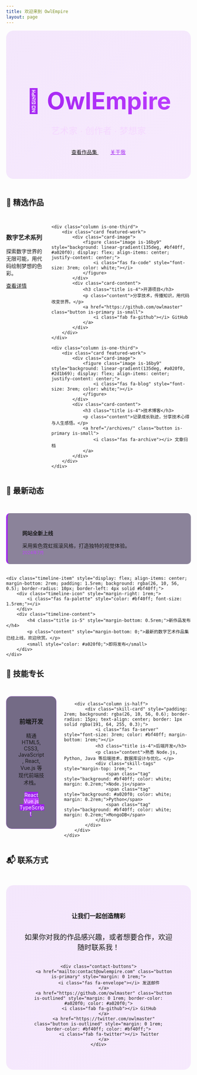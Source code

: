 ```yaml
---
title: 欢迎来到 OwlEmpire
layout: page
---
```


<div class="hero-section" style="text-align: center; padding: 4rem 0; background: linear-gradient(135deg, rgba(160, 32, 240, 0.1) 0%, rgba(191, 64, 255, 0.1) 100%); border-radius: 20px; margin-bottom: 3rem;">
    <h1 class="hero-title" style="font-size: 4rem; margin-bottom: 1rem; background: linear-gradient(45deg, #a020f0, #bf40ff); -webkit-background-clip: text; -webkit-text-fill-color: transparent; background-clip: text;">
        🦉 OwlEmpire
    </h1>
    <p class="hero-subtitle" style="font-size: 1.5rem; color: #f5d7ff; margin-bottom: 2rem; font-family: 'Orbitron', sans-serif;">
        艺术家 · 创作者 · 梦想家
    </p>
    <div class="hero-buttons">
        <a href="/portfolio/" class="button is-primary" style="margin: 0 1rem;">
            <i class="fas fa-palette"></i> 查看作品集
        </a>
        <a href="/about/" class="button is-outlined" style="margin: 0 1rem; border-color: #a020f0; color: #a020f0;">
            <i class="fas fa-user"></i> 关于我
        </a>
    </div>
</div>

## 🌟 精选作品

<div class="columns is-multiline" style="margin-top: 2rem;">
    <div class="column is-one-third">
        <div class="card featured-work">
            <div class="card-image">
                <figure class="image is-16by9" style="background: linear-gradient(135deg, #a020f0, #bf40ff); display: flex; align-items: center; justify-content: center;">
                    <i class="fas fa-paint-brush" style="font-size: 3rem; color: white;"></i>
                </figure>
            </div>
            <div class="card-content">
                <h3 class="title is-4">数字艺术系列</h3>
                <p class="content">探索数字世界的无限可能，用代码绘制梦想的色彩。</p>
                <a href="/portfolio/" class="button is-primary is-small">
                    <i class="fas fa-arrow-right"></i> 查看详情
                </a>
            </div>
        </div>
    </div>
    
    <div class="column is-one-third">
        <div class="card featured-work">
            <div class="card-image">
                <figure class="image is-16by9" style="background: linear-gradient(135deg, #bf40ff, #a020f0); display: flex; align-items: center; justify-content: center;">
                    <i class="fas fa-code" style="font-size: 3rem; color: white;"></i>
                </figure>
            </div>
            <div class="card-content">
                <h3 class="title is-4">开源项目</h3>
                <p class="content">分享技术，传播知识，用代码改变世界。</p>
                <a href="https://github.com/owlmaster" class="button is-primary is-small">
                    <i class="fab fa-github"></i> GitHub
                </a>
            </div>
        </div>
    </div>
    
    <div class="column is-one-third">
        <div class="card featured-work">
            <div class="card-image">
                <figure class="image is-16by9" style="background: linear-gradient(135deg, #a020f0, #2d1b69); display: flex; align-items: center; justify-content: center;">
                    <i class="fas fa-blog" style="font-size: 3rem; color: white;"></i>
                </figure>
            </div>
            <div class="card-content">
                <h3 class="title is-4">技术博客</h3>
                <p class="content">记录成长轨迹，分享技术心得与人生感悟。</p>
                <a href="/archives/" class="button is-primary is-small">
                    <i class="fas fa-archive"></i> 文章归档
                </a>
            </div>
        </div>
    </div>
</div>

## 🚀 最新动态

<div class="timeline-container" style="margin-top: 3rem;">
    <div class="timeline-item" style="display: flex; align-items: center; margin-bottom: 2rem; padding: 1.5rem; background: rgba(26, 10, 56, 0.5); border-radius: 10px; border-left: 4px solid #a020f0;">
        <div class="timeline-icon" style="margin-right: 1rem;">
            <i class="fas fa-rocket" style="color: #a020f0; font-size: 1.5rem;"></i>
        </div>
        <div class="timeline-content">
            <h4 class="title is-5" style="margin-bottom: 0.5rem;">网站全新上线</h4>
            <p class="content" style="margin-bottom: 0;">采用紫色霓虹摇滚风格，打造独特的视觉体验。</p>
            <small style="color: #bf40ff;">2024年7月</small>
        </div>
    </div>
    
    <div class="timeline-item" style="display: flex; align-items: center; margin-bottom: 2rem; padding: 1.5rem; background: rgba(26, 10, 56, 0.5); border-radius: 10px; border-left: 4px solid #bf40ff;">
        <div class="timeline-icon" style="margin-right: 1rem;">
            <i class="fas fa-palette" style="color: #bf40ff; font-size: 1.5rem;"></i>
        </div>
        <div class="timeline-content">
            <h4 class="title is-5" style="margin-bottom: 0.5rem;">新作品发布</h4>
            <p class="content" style="margin-bottom: 0;">最新的数字艺术作品集已经上线，欢迎欣赏。</p>
            <small style="color: #a020f0;">即将发布</small>
        </div>
    </div>
</div>

## 💎 技能专长

<div class="skills-grid" style="margin-top: 3rem;">
    <div class="columns is-multiline">
        <div class="column is-half">
            <div class="skill-card" style="padding: 2rem; background: rgba(26, 10, 56, 0.6); border-radius: 15px; text-align: center; border: 1px solid rgba(160, 32, 240, 0.3);">
                <i class="fas fa-code" style="font-size: 3rem; color: #a020f0; margin-bottom: 1rem;"></i>
                <h3 class="title is-4">前端开发</h3>
                <p class="content">精通 HTML5, CSS3, JavaScript, React, Vue.js 等现代前端技术栈。</p>
                <div class="skill-tags" style="margin-top: 1rem;">
                    <span class="tag" style="background: #a020f0; color: white; margin: 0.2rem;">React</span>
                    <span class="tag" style="background: #bf40ff; color: white; margin: 0.2rem;">Vue.js</span>
                    <span class="tag" style="background: #a020f0; color: white; margin: 0.2rem;">TypeScript</span>
                </div>
            </div>
        </div>
        
        <div class="column is-half">
            <div class="skill-card" style="padding: 2rem; background: rgba(26, 10, 56, 0.6); border-radius: 15px; text-align: center; border: 1px solid rgba(191, 64, 255, 0.3);">
                <i class="fas fa-server" style="font-size: 3rem; color: #bf40ff; margin-bottom: 1rem;"></i>
                <h3 class="title is-4">后端开发</h3>
                <p class="content">熟悉 Node.js, Python, Java 等后端技术，数据库设计与优化。</p>
                <div class="skill-tags" style="margin-top: 1rem;">
                    <span class="tag" style="background: #bf40ff; color: white; margin: 0.2rem;">Node.js</span>
                    <span class="tag" style="background: #a020f0; color: white; margin: 0.2rem;">Python</span>
                    <span class="tag" style="background: #bf40ff; color: white; margin: 0.2rem;">MongoDB</span>
                </div>
            </div>
        </div>
    </div>
</div>

## 📬 联系方式

<div class="contact-section" style="margin-top: 3rem; padding: 3rem; background: linear-gradient(135deg, rgba(160, 32, 240, 0.1) 0%, rgba(191, 64, 255, 0.1) 100%); border-radius: 20px; text-align: center;">
    <h3 class="title is-3" style="margin-bottom: 2rem;">让我们一起创造精彩</h3>
    <p class="content" style="font-size: 1.2rem; margin-bottom: 2rem;">
        如果你对我的作品感兴趣，或者想要合作，欢迎随时联系我！
    </p>
    
    <div class="contact-buttons">
        <a href="mailto:contact@owlempire.com" class="button is-primary" style="margin: 0 1rem;">
            <i class="fas fa-envelope"></i> 发送邮件
        </a>
        <a href="https://github.com/owlmaster" class="button is-outlined" style="margin: 0 1rem; border-color: #a020f0; color: #a020f0;">
            <i class="fab fa-github"></i> GitHub
        </a>
        <a href="https://twitter.com/owlmaster" class="button is-outlined" style="margin: 0 1rem; border-color: #bf40ff; color: #bf40ff;">
            <i class="fab fa-twitter"></i> Twitter
        </a>
    </div>
</div>

<style>
.featured-work {
    transition: all 0.3s ease;
}

.featured-work:hover {
    transform: translateY(-10px);
    box-shadow: 0 20px 40px rgba(160, 32, 240, 0.3);
}

.skill-card {
    transition: all 0.3s ease;
}

.skill-card:hover {
    transform: translateY(-5px);
    box-shadow: 0 15px 30px rgba(160, 32, 240, 0.4);
}

.timeline-item {
    transition: all 0.3s ease;
}

.timeline-item:hover {
    transform: translateX(10px);
    box-shadow: 0 10px 20px rgba(160, 32, 240, 0.3);
}

.hero-buttons .button {
    transition: all 0.3s ease;
}

.hero-buttons .button:hover {
    transform: translateY(-3px);
    box-shadow: 0 10px 20px rgba(160, 32, 240, 0.4);
}

.contact-buttons .button {
    transition: all 0.3s ease;
}

.contact-buttons .button:hover {
    transform: translateY(-3px);
    box-shadow: 0 10px 20px rgba(160, 32, 240, 0.4);
}

@media (max-width: 768px) {
    .hero-title {
        font-size: 2.5rem !important;
    }
    
    .hero-subtitle {
        font-size: 1.2rem !important;
    }
    
    .hero-buttons .button,
    .contact-buttons .button {
        margin: 0.5rem 0 !important;
        display: block;
    }
}
</style> 